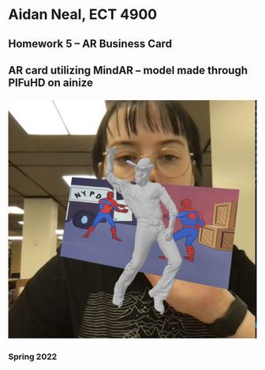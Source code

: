 # Aidan Neal, ECT 4900
## Homework 5 – AR Business Card
## AR card utilizing MindAR – model made through PIFuHD on ainize
### <img src = "NealHW5SS.png" >
### Spring 2022